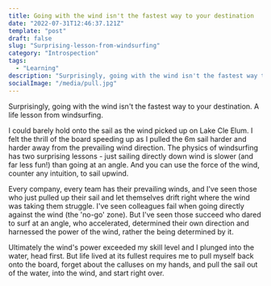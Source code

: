 ```yaml
---
title: Going with the wind isn't the fastest way to your destination
date: "2022-07-31T12:46:37.121Z"
template: "post"
draft: false
slug: "Surprising-lesson-from-windsurfing"
category: "Introspection"
tags:
  - "Learning"
description: "Surprisingly, going with the wind isn't the fastest way to your destination. A life lesson from windsurfing." 
socialImage: "/media/pull.jpg"
---
```


Surprisingly, going with the wind isn't the fastest way to your destination. A life lesson from windsurfing. 

I could barely hold onto the sail as the wind picked up on Lake Cle Elum. I felt the thrill of the board speeding up as I pulled the 6m sail harder and harder away from the prevailing wind direction. The physics of windsurfing has two surprising lessons - just sailing directly down wind is slower (and far less fun!) than going at an angle. And you can use the force of the wind, counter any intuition, to sail upwind. 

Every company, every team has their prevailing winds, and I've seen those who just pulled up their sail and let themselves drift right where the wind was taking them struggle. I've seen colleagues fail when going directly against the wind (the 'no-go' zone). But I've seen those succeed who dared to surf at an angle, who accelerated, determined their own direction and harnessed the power of the wind, rather the being determined by it. 

Ultimately the wind's power exceeded my skill level and I plunged into the water, head first. But life lived at its fullest requires me to pull myself back onto the board, forget about the calluses on my hands, and pull the sail out of the water, into the wind, and start right over.